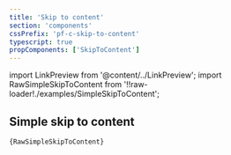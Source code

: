 ```yaml
---
title: 'Skip to content'
section: 'components'
cssPrefix: 'pf-c-skip-to-content'
typescript: true
propComponents: ['SkipToContent']
---
```


import LinkPreview from '@content/../LinkPreview';
import RawSimpleSkipToContent from '!!raw-loader!./examples/SimpleSkipToContent';

## Simple skip to content

<LinkPreview name="Popout Example" path="simpleskiptocontent" />

<code className="language-nolive">{RawSimpleSkipToContent}</code>

